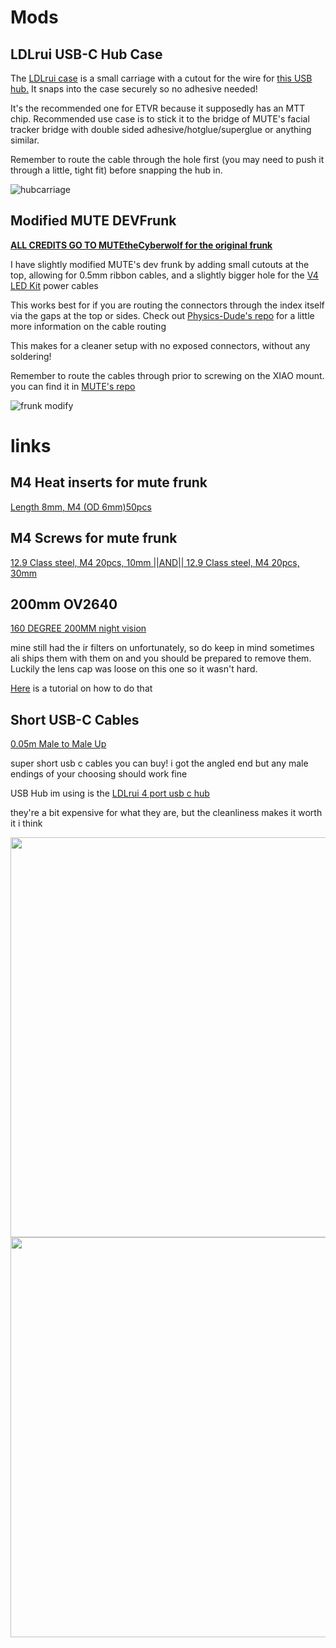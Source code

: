 # Mods


## LDLrui USB-C Hub Case
The [LDLrui case](https://github.com/Frosty704/mods-eyetrackvr/blob/main/LDLrui%20case.stl) is a small carriage with a cutout for the wire for [this USB hub.](https://www.amazon.com/dp/B09NDQGSPR) It snaps into the case securely so no adhesive needed! 

It's the recommended one for ETVR because it supposedly has an MTT chip. Recommended use case is to stick it to the bridge of MUTE's facial tracker bridge with double sided adhesive/hotglue/superglue or anything similar.

Remember to route the cable through the hole first (you may need to push it through a little, tight fit) before snapping the hub in.


![hubcarriage](https://github.com/Frosty704/mods-eyetrackvr/assets/36753686/d6a50444-6e79-45fa-8d2e-a04109931a8b)

## Modified MUTE DEVFrunk 
[**ALL CREDITS GO TO MUTEtheCyberwolf for the original frunk**](https://github.com/MUTEtheCyberwolf/VALVE-INDEX-DEV-Frunk-1.0)

I have slightly modified MUTE's dev frunk by adding small cutouts at the top, allowing for 0.5mm ribbon cables, and a slightly bigger hole for the [V4 LED Kit](https://store.eyetrackvr.dev/products/v4-mini-fully-solderless-kit) power cables

This works best for if you are routing the connectors through the index itself via the gaps at the top or sides. Check out [Physics-Dude's repo](https://github.com/Physics-Dude/Phys-Index-EyetrackVR-HW#cable-routing) for a little more information on the cable routing

This makes for a cleaner setup with no exposed connectors, without any soldering! 

Remember to route the cables through prior to screwing on the XIAO mount. you can find it in [MUTE's repo](https://github.com/MUTEtheCyberwolf/VALVE-INDEX-DEV-Frunk-1.0)

![frunk modify](https://github.com/Frosty704/mods-eyetrackvr/assets/36753686/c3a287f7-de4a-43b6-88e8-be2db1dd391c)

# links

## M4 Heat inserts for mute frunk
[Length 8mm, M4 (OD 6mm)50pcs](https://www.aliexpress.us/item/3256804349544912.html)

## M4 Screws for mute frunk
[12.9 Class steel, M4 20pcs, 10mm ||AND|| 12.9 Class steel, M4 20pcs, 30mm](https://www.aliexpress.com/item/2251832624557792.html)

## 200mm OV2640
[160 DEGREE 200MM night vision](https://www.aliexpress.com/item/3256803720134565.html) 

mine still had the ir filters on unfortunately, so do keep in mind sometimes ali ships them with them on and you should be prepared to remove them. Luckily the lens cap was loose on this one so it wasn't hard. 

[Here](https://www.youtube.com/watch?v=QYH-FWvDbDc) is a tutorial on how to do that

## Short USB-C Cables
[0.05m Male to Male Up](https://www.aliexpress.us/item/3256804171454889.html) 

super short usb c cables you can buy! i got the angled end but any male endings of your choosing should work fine

USB Hub im using is the [LDLrui 4 port usb c hub](https://www.amazon.com/LDLrui-4-Port-Splitter-Multiport-Adapter/dp/B09NDQGSPR)

they're a bit expensive for what they are, but the cleanliness makes it worth it i think

<img src="https://cdn.discordapp.com/attachments/343215063907434496/1176289984249069649/IMG_5618.jpg" width="640" height="">

<img src="https://cdn.discordapp.com/attachments/343215063907434496/1176371961815900180/IMG_5640.jpg" width="640" height="">



